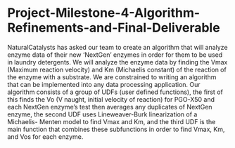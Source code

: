 # Project-Milestone-4-Algorithm-Refinements-and-Final-Deliverable

NaturalCatalysts has asked our team to create an algorithm that will analyze enzyme data of their new ‘NextGen’ enzymes in order for them to be used in laundry detergents. We will analyze the enzyme data by finding the Vmax (Maximum reaction velocity) and Km (Michaelis constant) of the reaction of the enzyme with a substrate. We are constrained to writing an algorithm that can be implemented into any data processing application.
Our algorithm consists of a group of UDFs (user defined functions), the first of this finds the Vo (V naught, initial velocity of reaction) for PGO-X50 and each NextGen enzyme’s test then averages any duplicates of NextGen enzyme, the second UDF uses Lineweaver-Burk linearization of a Michaelis- Menten model to find Vmax and Km, and the third UDF is the main function that combines these subfunctions in order to find Vmax, Km, and Vos for each enzyme.

